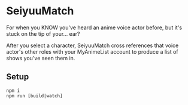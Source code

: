 # SeiyuuMatch
For when you KNOW you've heard an anime voice actor before, but it's stuck on the tip of your... ear?

After you select a character, SeiyuuMatch cross references that voice actor's other roles with your MyAnimeList account to produce a list of shows you've seen them in.

## Setup
```
npm i
npm run [build|watch]
```
